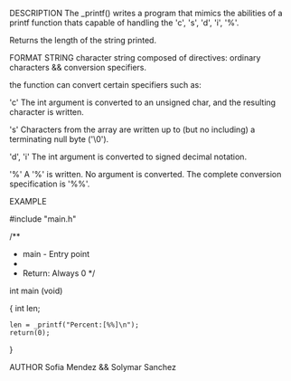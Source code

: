 DESCRIPTION
The _printf() writes a program that mimics the abilities of a printf function
thats capable of handling the 'c', 's', 'd', 'i', '%'.

Returns the length of the string printed.

FORMAT STRING
character string composed of directives:
ordinary characters && conversion specifiers.

the function can convert certain specifiers such as:

'c'
The int argument is converted to an unsigned char, and the resulting character is written.

's'
Characters from the array are written up to (but no including)
a terminating null byte ('\0').

'd', 'i'
The int argument is converted to signed decimal notation.

'%'
A '%' is written. No argument is converted. The complete conversion specification is '%%'.

EXAMPLE

#include "main.h"

/**
 * main - Entry point
 *
 * Return: Always 0
 */

int main (void)

{
	int len;

	len = _printf("Percent:[%%]\n");
	return(0);
}

AUTHOR
Sofia Mendez && Solymar Sanchez
